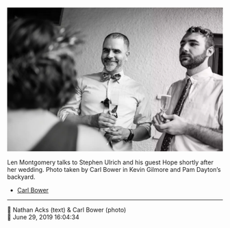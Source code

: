 ![Len Montgomery talks to Stephen Ulrich and his guest Hope](assets/2019-06-29-set-1-the-ceremony-49.webp)

Len Montgomery talks to Stephen Ulrich and his guest Hope shortly after her wedding. Photo taken by Carl Bower in Kevin Gilmore and Pam Dayton’s backyard.

* [Carl Bower](https://carlbowerphotos.com)

- - - -

<span aria-hidden="true">👥</span> Nathan Acks (text) & Carl Bower (photo)  
<span aria-hidden="true">📅</span> June 29, 2019 16:04:34
